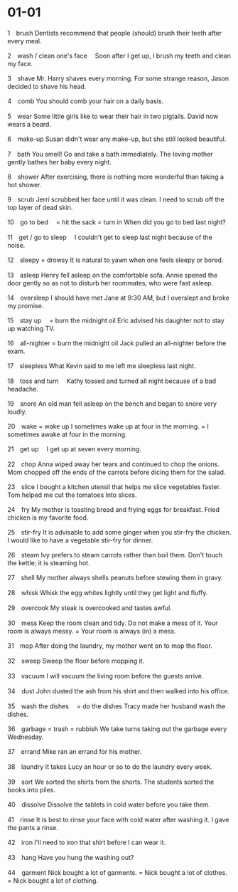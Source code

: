 # 01-01

1　brush 
Dentists recommend that people (should) brush their teeth after every meal.

2　wash / clean one's face　
Soon after I get up, I brush my teeth and clean my face.

3　shave
Mr. Harry shaves every morning.
For some strange reason, Jason decided to shave his head.

4　comb 
You should comb your hair on a daily basis.

5　wear 
Some little girls like to wear their hair in two pigtails.
David now wears a beard.

6　make-up 
Susan didn't wear any make-up, but she still looked beautiful.

7　bath 
You smell! Go and take a bath immediately.
The loving mother gently bathes her baby every night.

8　shower
After exercising, there is nothing more wonderful than taking a hot shower.

9　scrub 
Jerri scrubbed her face until it was clean.
I need to scrub off the top layer of dead skin.

10　go to bed　
= hit the sack
= turn in
When did you go to bed last night?

11　get / go to sleep　
I couldn't get to sleep last night because of the noise.

12　sleepy 
= drowsy 
It is natural to yawn when one feels sleepy or bored.

13　asleep 
Henry fell asleep on the comfortable sofa.
Annie spened the door gently so as not to disturb her roommates, who were fast asleep.

14　oversleep 
I should have met Jane at 9:30 AM, but I overslept and broke my promise.

15　stay up　
= burn the midnight oil
Eric advised his daughter not to stay up watching TV.

16　all-nighter 
= burn the midnight oil
Jack pulled an all-nighter before the exam.

17　sleepless 
What Kevin said to me left me sleepless last night.

18　toss and turn　
Kathy tossed and turned all night because of a bad headache.

19　snore 
An old man fell asleep on the bench and began to snore very loudly.

20　wake = wake up
I sometimes wake up at four in the morning.
= I sometimes awake at four in the morning.

21　get up　
I get up at seven every morning.

22　chop 
Anna wiped away her tears and continued to chop the onions.
Mom chopped off the ends of the carrots before dicing them for the salad.

23　slice 
I bought a kitchen utensil that helps me slice vegetables faster.
Tom helped me cut the tomatoes into slices.

24　fry 
My mother is toasting bread and frying eggs for breakfast.
Fried chicken is my favorite food.

25　stir-fry 
It is advisable to add some ginger when you stir-fry the chicken.
I would like to have a vegetable stir-fry for dinner.

26　steam 
Ivy prefers to steam carrots rather than boil them.
Don't touch the kettle; it is steaming hot.

27　shell 
My mother always shells peanuts before stewing them in gravy.

28　whisk 
Whisk the egg whites lightly until they get light and fluffy.

29　overcook 
My steak is overcooked and tastes awful.

30　mess 
Keep the room clean and tidy. Do not make a mess of it.
Your room is always messy.
= Your room is always (in) a mess.

31　mop 
After doing the laundry, my mother went on to mop the floor.

32　sweep 
Sweep the floor before mopping it.

33　vacuum 
I will vacuum the living room before the guests arrive.

34　dust 
John dusted the ash from his shirt and then walked into his office.

35　wash the dishes　
= do the dishes
Tracy made her husband wash the dishes.

36　garbage 
= trash 
= rubbish 
We take turns taking out the garbage every Wednesday.

37　errand 
Mike ran an errand for his mother.

38　laundry 
It takes Lucy an hour or so to do the laundry every week.

39　sort 
We sorted the shirts from the shorts.
The students sorted the books into piles.

40　dissolve 
Dissolve the tablets in cold water before you take them.

41　rinse 
It is best to rinse your face with cold water after washing it.
I gave the pants a rinse.

42　iron 
I'll need to iron that shirt before I can wear it.

43　hang 
Have you hung the washing out?

44　garment 
Nick bought a lot of garments.
= Nick bought a lot of clothes.
= Nick bought a lot of clothing.



